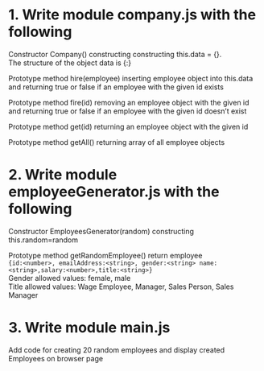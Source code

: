 # 1. Write module company.js with the following 

Constructor Company() constructing constructing this.data = {}.   
The structure of the object data is {<id>:<employee object>}     

  
Prototype method hire(employee) inserting employee object into this.data and returning true or false if an employee with the given id exists  
  
Prototype method fire(id) removing an employee object with the given id and returning true or false if an employee with the given id doesn’t exist 

Prototype method get(id) returning an employee object with the given id   

Prototype method getAll() returning array of all employee objects   

# 2. Write module employeeGenerator.js with the following  

Constructor EmployeesGenerator(random) constructing this.random=random  

Prototype method getRandomEmployee() return employee  
  `{id:<number>, emailAddress:<string>, gender:<string> name:<string>,salary:<number>,title:<string>}`    
Gender allowed values: female, male   
Title allowed values: Wage Employee, Manager, Sales Person, Sales Manager    

# 3. Write module main.js   
Add code for creating 20 random employees and display created Employees on browser page   
